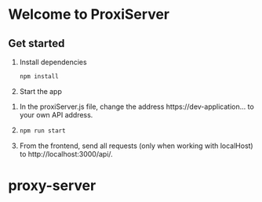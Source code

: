 # Welcome to ProxiServer


## Get started

1. Install dependencies

   ```bash
   npm install
   ```

2. Start the app

1) In the proxiServer.js file, change the address https://dev-application... to your own API address.

2)  ```bash
    npm run start

4) From the frontend, send all requests (only when working with localHost) to http://localhost:3000/api/.

 # proxy-server
